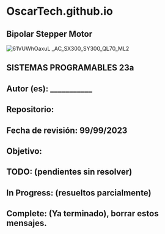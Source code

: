 # OscarTech.github.io
## Bipolar Stepper Motor
![61VUWhOaxuL __AC_SX300_SY300_QL70_ML2_](https://github.com/OscarSanchez10/OscarTech.github.io/assets/129460323/6441bc4e-1ecc-423f-aa6d-aca5d755e8db)
## SISTEMAS PROGRAMABLES 23a
## Autor (es): ___________
## Repositorio:  
## Fecha de revisión:   99/99/2023
## Objetivo:
##   

## TODO: (pendientes sin resolver)
##
##
## In Progress: (resueltos parcialmente)
##
##
## Complete:  (Ya terminado), borrar estos mensajes.
##
##
